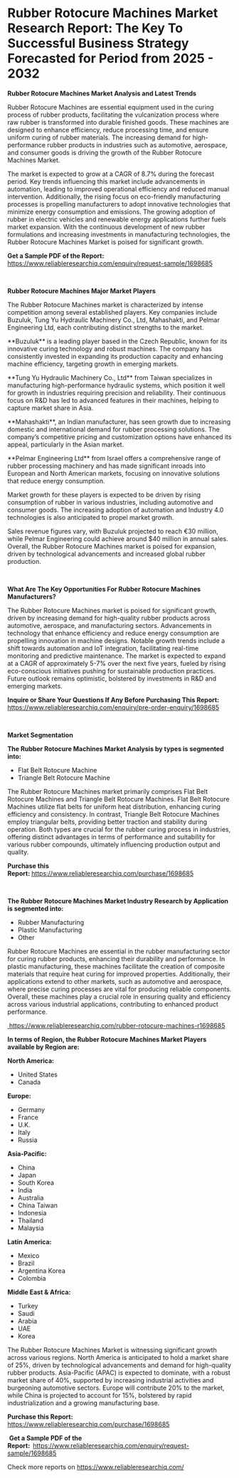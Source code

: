 <p><h1>Rubber Rotocure Machines Market Research Report: The Key To Successful Business Strategy Forecasted for Period from 2025 - 2032</h1></p><p><strong>Rubber Rotocure Machines Market Analysis and Latest Trends</strong></p>
<p><p>Rubber Rotocure Machines are essential equipment used in the curing process of rubber products, facilitating the vulcanization process where raw rubber is transformed into durable finished goods. These machines are designed to enhance efficiency, reduce processing time, and ensure uniform curing of rubber materials. The increasing demand for high-performance rubber products in industries such as automotive, aerospace, and consumer goods is driving the growth of the Rubber Rotocure Machines Market.</p><p>The market is expected to grow at a CAGR of 8.7% during the forecast period. Key trends influencing this market include advancements in automation, leading to improved operational efficiency and reduced manual intervention. Additionally, the rising focus on eco-friendly manufacturing processes is propelling manufacturers to adopt innovative technologies that minimize energy consumption and emissions. The growing adoption of rubber in electric vehicles and renewable energy applications further fuels market expansion. With the continuous development of new rubber formulations and increasing investments in manufacturing technologies, the Rubber Rotocure Machines Market is poised for significant growth.</p></p>
<p><strong>Get a Sample PDF of the Report:&nbsp;</strong> <a href="https://www.reliableresearchiq.com/enquiry/request-sample/1698685?utm_campaign=121&utm_medium=2&utm_source=Github&utm_content=ia&utm_term=09012025&utm_id=rubber-rotocure-machines">https://www.reliableresearchiq.com/enquiry/request-sample/1698685</a></p>
<p>&nbsp;</p>
<p><strong>Rubber Rotocure Machines Major Market Players</strong></p>
<p><p>The Rubber Rotocure Machines market is characterized by intense competition among several established players. Key companies include Buzuluk, Tung Yu Hydraulic Machinery Co., Ltd, Mahashakti, and Pelmar Engineering Ltd, each contributing distinct strengths to the market.</p><p>**Buzuluk** is a leading player based in the Czech Republic, known for its innovative curing technology and robust machines. The company has consistently invested in expanding its production capacity and enhancing machine efficiency, targeting growth in emerging markets. </p><p>**Tung Yu Hydraulic Machinery Co., Ltd** from Taiwan specializes in manufacturing high-performance hydraulic systems, which position it well for growth in industries requiring precision and reliability. Their continuous focus on R&D has led to advanced features in their machines, helping to capture market share in Asia.</p><p>**Mahashakti**, an Indian manufacturer, has seen growth due to increasing domestic and international demand for rubber processing solutions. The company’s competitive pricing and customization options have enhanced its appeal, particularly in the Asian market.</p><p>**Pelmar Engineering Ltd** from Israel offers a comprehensive range of rubber processing machinery and has made significant inroads into European and North American markets, focusing on innovative solutions that reduce energy consumption.</p><p>Market growth for these players is expected to be driven by rising consumption of rubber in various industries, including automotive and consumer goods. The increasing adoption of automation and Industry 4.0 technologies is also anticipated to propel market growth.</p><p>Sales revenue figures vary, with Buzuluk projected to reach €30 million, while Pelmar Engineering could achieve around $40 million in annual sales. Overall, the Rubber Rotocure Machines market is poised for expansion, driven by technological advancements and increased global rubber production.</p></p>
<p>&nbsp;</p>
<p><strong>What Are The Key Opportunities For Rubber Rotocure Machines Manufacturers?</strong></p>
<p><p>The Rubber Rotocure Machines market is poised for significant growth, driven by increasing demand for high-quality rubber products across automotive, aerospace, and manufacturing sectors. Advancements in technology that enhance efficiency and reduce energy consumption are propelling innovation in machine designs. Notable growth trends include a shift towards automation and IoT integration, facilitating real-time monitoring and predictive maintenance. The market is expected to expand at a CAGR of approximately 5-7% over the next five years, fueled by rising eco-conscious initiatives pushing for sustainable production practices. Future outlook remains optimistic, bolstered by investments in R&D and emerging markets.</p></p>
<p><strong>Inquire or Share Your Questions If Any Before Purchasing This Report:</strong> <a href="https://www.reliableresearchiq.com/enquiry/pre-order-enquiry/1698685?utm_campaign=121&utm_medium=2&utm_source=Github&utm_content=ia&utm_term=09012025&utm_id=rubber-rotocure-machines">https://www.reliableresearchiq.com/enquiry/pre-order-enquiry/1698685</a></p>
<p>&nbsp;</p>
<p><strong>Market Segmentation</strong></p>
<p><strong>The Rubber Rotocure Machines Market Analysis by types is segmented into:</strong></p>
<p><ul><li>Flat Belt Rotocure Machine</li><li>Triangle Belt Rotocure Machine</li></ul></p>
<p><p>The Rubber Rotocure Machines market primarily comprises Flat Belt Rotocure Machines and Triangle Belt Rotocure Machines. Flat Belt Rotocure Machines utilize flat belts for uniform heat distribution, enhancing curing efficiency and consistency. In contrast, Triangle Belt Rotocure Machines employ triangular belts, providing better traction and stability during operation. Both types are crucial for the rubber curing process in industries, offering distinct advantages in terms of performance and suitability for various rubber compounds, ultimately influencing production output and quality.</p></p>
<p><strong>Purchase this Report:&nbsp;</strong><a href="https://www.reliableresearchiq.com/purchase/1698685?utm_campaign=121&utm_medium=2&utm_source=Github&utm_content=ia&utm_term=09012025&utm_id=rubber-rotocure-machines">https://www.reliableresearchiq.com/purchase/1698685</a></p>
<p>&nbsp;</p>
<p><strong>The Rubber Rotocure Machines Market Industry Research by Application is segmented into:</strong></p>
<p><ul><li>Rubber Manufacturing</li><li>Plastic Manufacturing</li><li>Other</li></ul></p>
<p><p>Rubber Rotocure Machines are essential in the rubber manufacturing sector for curing rubber products, enhancing their durability and performance. In plastic manufacturing, these machines facilitate the creation of composite materials that require heat curing for improved properties. Additionally, their applications extend to other markets, such as automotive and aerospace, where precise curing processes are vital for producing reliable components. Overall, these machines play a crucial role in ensuring quality and efficiency across various industrial applications, contributing to enhanced product performance.</p></p>
<p><a href="https://www.reliableresearchiq.com/rubber-rotocure-machines-r1698685?utm_campaign=121&utm_medium=2&utm_source=Github&utm_content=ia&utm_term=09012025&utm_id=rubber-rotocure-machines">&nbsp;https://www.reliableresearchiq.com/rubber-rotocure-machines-r1698685</a></p>
<p><strong>In terms of Region, the Rubber Rotocure Machines Market Players available by Region are:</strong></p>
<p>
    <p> <strong> North America: </strong>
        <ul>
            <li>United States</li>
            <li>Canada</li>
        </ul>
        </p> 
    <p> <strong> Europe: </strong>
        <ul>
            <li>Germany</li>
            <li>France</li>
            <li>U.K.</li>
            <li>Italy</li>
            <li>Russia</li>
        </ul>
        </p> 
    <p> <strong> Asia-Pacific: </strong>
        <ul>
            <li>China</li>
            <li>Japan</li>
            <li>South Korea</li>
            <li>India</li>
            <li>Australia</li>
            <li>China Taiwan</li>
            <li>Indonesia</li>
            <li>Thailand</li>
            <li>Malaysia</li>
        </ul>
        </p> 
    <p> <strong> Latin America: </strong>
        <ul>
            <li>Mexico</li>
            <li>Brazil</li>
            <li>Argentina Korea</li>
            <li>Colombia</li>
        </ul>
        </p> 
    <p> <strong> Middle East & Africa: </strong>
        <ul>
            <li>Turkey</li>
            <li>Saudi</li>
            <li>Arabia</li>
            <li>UAE</li>
            <li>Korea</li>
        </ul>
    </p>
    </p>
<p><p>The Rubber Rotocure Machines Market is witnessing significant growth across various regions. North America is anticipated to hold a market share of 25%, driven by technological advancements and demand for high-quality rubber products. Asia-Pacific (APAC) is expected to dominate, with a robust market share of 40%, supported by increasing industrial activities and burgeoning automotive sectors. Europe will contribute 20% to the market, while China is projected to account for 15%, bolstered by rapid industrialization and a growing manufacturing base.</p></p>
<p><strong>Purchase this Report: </strong><a href="https://www.reliableresearchiq.com/purchase/1698685?utm_campaign=121&utm_medium=2&utm_source=Github&utm_content=ia&utm_term=09012025&utm_id=rubber-rotocure-machines">https://www.reliableresearchiq.com/purchase/1698685</a></p>
<p>&nbsp;<strong>Get a Sample PDF of the Report:&nbsp;&nbsp;</strong><a href="https://www.reliableresearchiq.com/enquiry/request-sample/1698685?utm_campaign=121&utm_medium=2&utm_source=Github&utm_content=ia&utm_term=09012025&utm_id=rubber-rotocure-machines">https://www.reliableresearchiq.com/enquiry/request-sample/1698685</a></p>
<p><strong></strong></p>
<p>Check more reports on <a href="https://www.reliableresearchiq.com/?utm_campaign=121&utm_medium=2&utm_source=Github&utm_content=ia&utm_term=09012025&utm_id=rubber-rotocure-machines">https://www.reliableresearchiq.com/</a></p>